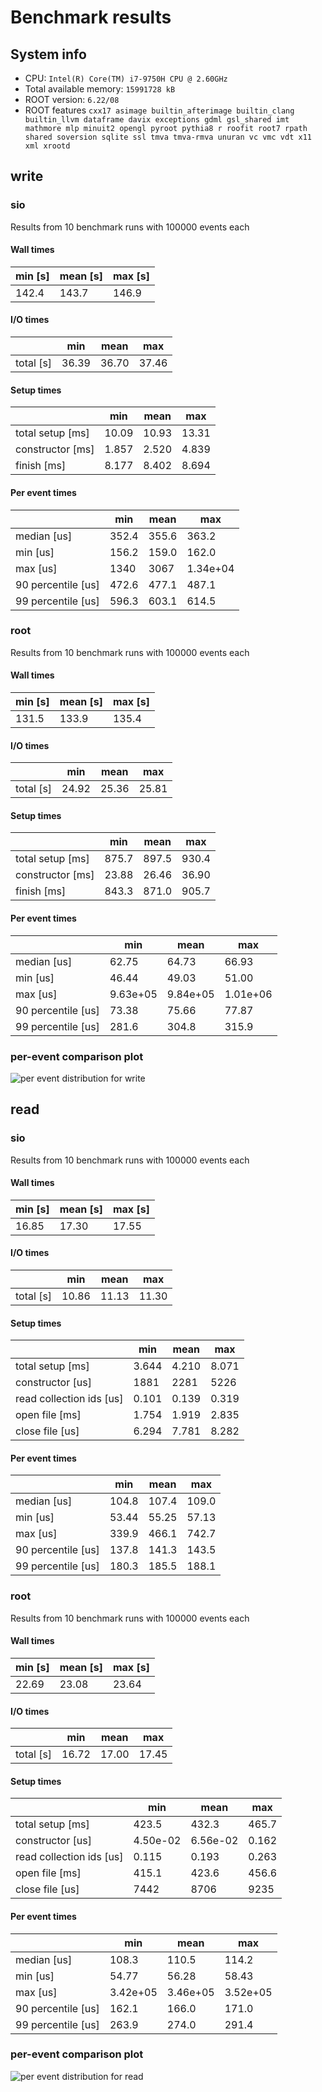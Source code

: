 # Benchmark results
## System info
- CPU: `Intel(R) Core(TM) i7-9750H CPU @ 2.60GHz`
- Total available memory: `15991728 kB`
- ROOT version: `6.22/08`
- ROOT features `cxx17 asimage builtin_afterimage builtin_clang builtin_llvm dataframe davix exceptions gdml gsl_shared imt mathmore mlp minuit2 opengl pyroot pythia8 r roofit root7 rpath shared soversion sqlite ssl tmva tmva-rmva unuran vc vmc vdt x11 xml xrootd`

## write

### sio
Results from 10 benchmark runs with 100000 events each

#### Wall times
| min [s]  | mean [s] |  max [s] |
|----------|----------|----------|
|    142.4 |    143.7 |    146.9 |

#### I/O times
|                          |   min    |   mean   |   max    |
|--------------------------|----------|----------|----------|
| total [s]                |    36.39 |    36.70 |    37.46 |
#### Setup times
|                          |   min    |   mean   |   max    |
|--------------------------|----------|----------|----------|
| total setup [ms]         |    10.09 |    10.93 |    13.31 |
| constructor [ms]         |    1.857 |    2.520 |    4.839 |
| finish [ms]              |    8.177 |    8.402 |    8.694 |
#### Per event times
|                          |   min    |   mean   |   max    |
|--------------------------|----------|----------|----------|
| median [us]              |    352.4 |    355.6 |    363.2 |
| min [us]                 |    156.2 |    159.0 |    162.0 |
| max [us]                 |     1340 |     3067 | 1.34e+04 |
| 90 percentile [us]       |    472.6 |    477.1 |    487.1 |
| 99 percentile [us]       |    596.3 |    603.1 |    614.5 |

### root
Results from 10 benchmark runs with 100000 events each

#### Wall times
| min [s]  | mean [s] |  max [s] |
|----------|----------|----------|
|    131.5 |    133.9 |    135.4 |

#### I/O times
|                          |   min    |   mean   |   max    |
|--------------------------|----------|----------|----------|
| total [s]                |    24.92 |    25.36 |    25.81 |
#### Setup times
|                          |   min    |   mean   |   max    |
|--------------------------|----------|----------|----------|
| total setup [ms]         |    875.7 |    897.5 |    930.4 |
| constructor [ms]         |    23.88 |    26.46 |    36.90 |
| finish [ms]              |    843.3 |    871.0 |    905.7 |
#### Per event times
|                          |   min    |   mean   |   max    |
|--------------------------|----------|----------|----------|
| median [us]              |    62.75 |    64.73 |    66.93 |
| min [us]                 |    46.44 |    49.03 |    51.00 |
| max [us]                 | 9.63e+05 | 9.84e+05 | 1.01e+06 |
| 90 percentile [us]       |    73.38 |    75.66 |    77.87 |
| 99 percentile [us]       |    281.6 |    304.8 |    315.9 |

### per-event comparison plot

![per event distribution for write](per_event_write.png)

## read

### sio
Results from 10 benchmark runs with 100000 events each

#### Wall times
| min [s]  | mean [s] |  max [s] |
|----------|----------|----------|
|    16.85 |    17.30 |    17.55 |

#### I/O times
|                          |   min    |   mean   |   max    |
|--------------------------|----------|----------|----------|
| total [s]                |    10.86 |    11.13 |    11.30 |
#### Setup times
|                          |   min    |   mean   |   max    |
|--------------------------|----------|----------|----------|
| total setup [ms]         |    3.644 |    4.210 |    8.071 |
| constructor [us]         |     1881 |     2281 |     5226 |
| read collection ids [us] |    0.101 |    0.139 |    0.319 |
| open file [ms]           |    1.754 |    1.919 |    2.835 |
| close file [us]          |    6.294 |    7.781 |    8.282 |
#### Per event times
|                          |   min    |   mean   |   max    |
|--------------------------|----------|----------|----------|
| median [us]              |    104.8 |    107.4 |    109.0 |
| min [us]                 |    53.44 |    55.25 |    57.13 |
| max [us]                 |    339.9 |    466.1 |    742.7 |
| 90 percentile [us]       |    137.8 |    141.3 |    143.5 |
| 99 percentile [us]       |    180.3 |    185.5 |    188.1 |

### root
Results from 10 benchmark runs with 100000 events each

#### Wall times
| min [s]  | mean [s] |  max [s] |
|----------|----------|----------|
|    22.69 |    23.08 |    23.64 |

#### I/O times
|                          |   min    |   mean   |   max    |
|--------------------------|----------|----------|----------|
| total [s]                |    16.72 |    17.00 |    17.45 |
#### Setup times
|                          |   min    |   mean   |   max    |
|--------------------------|----------|----------|----------|
| total setup [ms]         |    423.5 |    432.3 |    465.7 |
| constructor [us]         | 4.50e-02 | 6.56e-02 |    0.162 |
| read collection ids [us] |    0.115 |    0.193 |    0.263 |
| open file [ms]           |    415.1 |    423.6 |    456.6 |
| close file [us]          |     7442 |     8706 |     9235 |
#### Per event times
|                          |   min    |   mean   |   max    |
|--------------------------|----------|----------|----------|
| median [us]              |    108.3 |    110.5 |    114.2 |
| min [us]                 |    54.77 |    56.28 |    58.43 |
| max [us]                 | 3.42e+05 | 3.46e+05 | 3.52e+05 |
| 90 percentile [us]       |    162.1 |    166.0 |    171.0 |
| 99 percentile [us]       |    263.9 |    274.0 |    291.4 |

### per-event comparison plot

![per event distribution for read](per_event_read.png)
